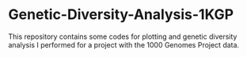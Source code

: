 # Genetic-Diversity-Analysis-1KGP
This repository contains some codes for plotting and genetic diversity analysis I performed for a project with the 1000 Genomes Project data. 
